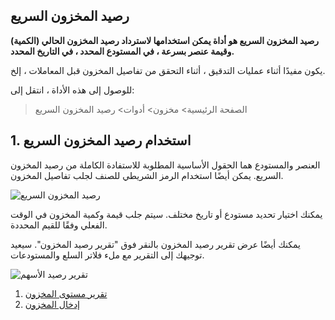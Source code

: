 ## رصيد المخزون السريع

**رصيد المخزون السريع هو أداة يمكن استخدامها لاسترداد رصيد المخزون الحالي (الكمية) وقيمة عنصر بسرعة ، في المستودع المحدد ، في التاريخ المحدد.**

يكون مفيدًا أثناء عمليات التدقيق ، أثناء التحقق من تفاصيل المخزون قبل المعاملات ، إلخ.

للوصول إلى هذه الأداة ، انتقل إلى:

> الصفحة الرئيسية> مخزون> أدوات> رصيد المخزون السريع

## 1. استخدام رصيد المخزون السريع

العنصر والمستودع هما الحقول الأساسية المطلوبة للاستفادة الكاملة من رصيد المخزون السريع. يمكن أيضًا استخدام الرمز الشريطي للصنف لجلب تفاصيل المخزون.

![رصيد المخزون السريع](https://docs.erpnext.com/files/quick-stock-balance.png)

يمكنك اختيار تحديد مستودع أو تاريخ مختلف. سيتم جلب قيمة وكمية المخزون في الوقت الفعلي وفقًا للقيم المحددة.

يمكنك أيضًا عرض تقرير رصيد المخزون بالنقر فوق "تقرير رصيد المخزون". سيعيد توجيهك إلى التقرير مع ملء فلاتر السلع والمستودعات.

![تقرير رصيد الأسهم](https://docs.erpnext.com/files/stock-balance-report.png)

1. [تقرير مستوى المخزون](https://docs.erpnext.com/docs/v13/user/manual/en/stock/stock-level-report)
2. [إدخال المخزون](https://docs.erpnext.com/docs/v13/user/manual/en/stock/stock-entry)